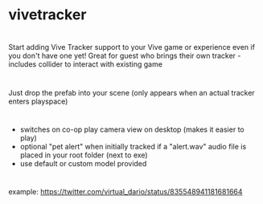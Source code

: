# vivetracker
#
Start adding Vive Tracker support to your Vive game or experience even if you don't have one yet!
Great for guest who brings their own tracker - includes collider to interact with existing game
#
Just drop the prefab into your scene (only appears when an actual tracker enters playspace)
#
- switches on co-op play camera view on desktop (makes it easier to play)
- optional "pet alert" when initially tracked if a "alert.wav" audio file is placed in your root folder (next to exe)
- use default or custom model provided
# 
example: 
https://twitter.com/virtual_dario/status/835548941181681664
